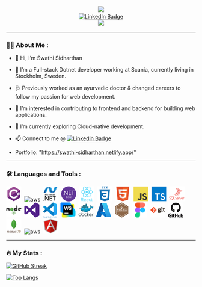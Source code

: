 <div id="header" align="center">
  <img src="https://media.giphy.com/media/hpXdHPfFI5wTABdDx9/giphy.gif" width="200"/>
  <div id="badges">
  <a href="http://www.linkedin.com/in/swathi-sidharthan">
    <img src="https://img.shields.io/badge/LinkedIn-blue?style=for-the-badge&logo=linkedin&logoColor=white" alt="LinkedIn Badge"/>
  </a>
 </div>
  <img src="https://komarev.com/ghpvc/?username=dhyanswathi" alt=" "/>
</div>

---

### :woman_technologist: About Me :
- 👋 Hi, I’m Swathi Sidharthan
- :telescope: I’m a Full-stack Dotnet developer working at Scania, currently living in Stockholm, Sweden.
- 🩺 Previously worked as an ayurvedic doctor & changed careers to follow my passion for web development.

- 👀 I’m interested in contributing to frontend and backend for building web applications.
- 🌱 I’m currently exploring Cloud-native development.
- 📫 Connect to me @ [![Linkedin Badge](https://img.shields.io/badge/-LinkedIn-blue?style=flat&logo=Linkedin&logoColor=white)](http://www.linkedin.com/in/swathi-sidharthan)
- Portfolio: "https://swathi-sidharthan.netlify.app/"

---

### :hammer_and_wrench: Languages and Tools :
<div>
  <img src="https://github.com/devicons/devicon/blob/master/icons/csharp/csharp-original.svg" title="CSharp" alt="csharp" width="40" height="40"/>&nbsp;
  <img src="[https://github.com/devicons/devicon/blob/master/icons/csharp/csharp-original.svg](https://github.com/devicons/devicon/blob/master/icons/amazonwebservices/amazonwebservices-plain-wordmark.svg)" title="AWS" alt="aws" width="40" height="40"/>&nbsp;
  <img src="https://github.com/devicons/devicon/blob/master/icons/dot-net/dot-net-original-wordmark.svg" title="Dotnet" alt="Dotnet" width="40" height="40"/>&nbsp;
  <img src="https://github.com/devicons/devicon/blob/master/icons/dotnetcore/dotnetcore-original.svg" title=".netCore" alt=".netcore" width="40" height="40"/>&nbsp;
  <img src="https://github.com/devicons/devicon/blob/master/icons/react/react-original-wordmark.svg" title="React" alt="React" width="40" height="40"/>&nbsp;
  <img src="https://github.com/devicons/devicon/blob/master/icons/css3/css3-plain-wordmark.svg"  title="CSS3" alt="CSS" width="40" height="40"/>&nbsp;
  <img src="https://github.com/devicons/devicon/blob/master/icons/html5/html5-original.svg" title="HTML5" alt="HTML" width="40" height="40"/>&nbsp;
  <img src="https://github.com/devicons/devicon/blob/master/icons/javascript/javascript-original.svg" title="JavaScript" alt="JS" width="40" height="40"/>&nbsp;
  <img src="https://github.com/devicons/devicon/blob/master/icons/typescript/typescript-original.svg" title="TypeScript" alt="TS" width="40" height="40"/>&nbsp;
  <img src="https://github.com/devicons/devicon/blob/master/icons/microsoftsqlserver/microsoftsqlserver-plain-wordmark.svg" title="MsSQL"  alt="MsSQL" width="40" height="40"/>&nbsp;
  <img src="https://github.com/devicons/devicon/blob/master/icons/nodejs/nodejs-original-wordmark.svg" title="NodeJS" alt="NodeJS" width="40" height="40"/>&nbsp;
  <img src="https://github.com/devicons/devicon/blob/master/icons/visualstudio/visualstudio-plain.svg" title="VisualStudio" alt="VS" width="40" height="40"/>&nbsp;
  <img src="https://github.com/devicons/devicon/blob/master/icons/vscode/vscode-original-wordmark.svg" title="VSCode" alt="VScode" width="40" height="40"/>&nbsp;
  <img src="https://github.com/devicons/devicon/blob/master/icons/webstorm/webstorm-original.svg" title="WebStorm" alt="webstorm" width="40" height="40"/>&nbsp;
  <img src="https://github.com/devicons/devicon/blob/master/icons/docker/docker-original-wordmark.svg" title="Docker" alt="Docker" width="40" height="40"/>&nbsp;
  <img src="https://github.com/devicons/devicon/blob/master/icons/azure/azure-original.svg" title="Azure" alt="Azure" width="40" height="40"/>&nbsp;
  <img src="https://github.com/devicons/devicon/blob/master/icons/mocha/mocha-plain.svg" title="Mocha" alt="mocha" width="40" height="40"/>&nbsp;
  <img src="https://github.com/devicons/devicon/blob/master/icons/figma/figma-original.svg" title="Figma" alt="figma" width="40" height="40"/>&nbsp;
  <img src="https://github.com/devicons/devicon/blob/master/icons/git/git-original-wordmark.svg" title="Git" **alt="Git" width="40" height="40"/>&nbsp;
  <img src="https://github.com/devicons/devicon/blob/master/icons/github/github-original-wordmark.svg" title="GitHub"alt="Github" width="40" height="40"/>&nbsp;
  <img src="https://github.com/devicons/devicon/blob/master/icons/mongodb/mongodb-original-wordmark.svg" title="MongoDB" alt="MongoDB" width="40" height="40"/>&nbsp;
  <img src="https://www.4fo.de/wp-content/uploads/2017/05/AWS-Logo1260-01.png" title="AWS" alt="aws" width="40" height="40">&nbsp;
  <img src="https://github.com/devicons/devicon/blob/master/icons/angularjs/angularjs-original.svg" title="Angular" alt="angular" width="40" height="40">&nbsp;
</div>

---

### :fire: My Stats :
[![GitHub Streak](http://github-readme-streak-stats.herokuapp.com?user=dhyanswathi&theme=flag-india)](https://git.io/streak-stats)

[![Top Langs](https://github-readme-stats.vercel.app/api/top-langs/?username=dhyanswathi&layout=compact&theme=vision-friendly-light)](https://github.com/anuraghazra/github-readme-stats)

